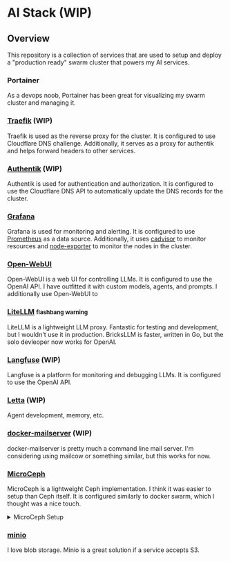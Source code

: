 # AI Stack (WIP)

## Overview

This repository is a collection of services that are used to setup and deploy a "production ready" swarm cluster that powers my AI services.

### Portainer

As a devops noob, Portainer has been great for visualizing my swarm cluster and managing it.

### [Traefik](https://traefik.io/) (WIP)

Traefik is used as the reverse proxy for the cluster. It is configured to use Cloudflare DNS challenge. Additionally, it serves as a proxy for authentik and helps forward headers to other services.

### [Authentik](https://docs.goauthentik.io/docs) (WIP)

Authentik is used for authentication and authorization. It is configured to use the Cloudflare DNS API to automatically update the DNS records for the cluster.

### [Grafana](https://grafana.com/docs/grafana/latest/datasources/prometheus/)

Grafana is used for monitoring and alerting. It is configured to use [Prometheus](https://prometheus.io/) as a data source. Additionally, it uses [cadvisor](https://github.com/google/cadvisor) to monitor resources and [node-exporter](https://github.com/prometheus/node_exporter) to monitor the nodes in the cluster.

### [Open-WebUI](https://github.com/open-webui/open-webui)

Open-WebUI is a web UI for controlling LLMs. It is configured to use the OpenAI API. I have outfitted it with custom models, agents, and prompts. I additionally use Open-WebUI to 

### [LiteLLM](https://docs.litellm.ai/docs/) <span style="font-size: 0.8em;">flashbang warning</span>

LiteLLM is a lightweight LLM proxy. Fantastic for testing and development, but I wouldn't use it in production. BricksLLM is faster, written in Go, but the solo devleoper now works for OpenAI.

### [Langfuse](https://langfuse.com/) (WIP)

Langfuse is a platform for monitoring and debugging LLMs. It is configured to use the OpenAI API.

### [Letta](https://docs.letta.com/) (WIP)

Agent development, memory, etc.

### [docker-mailserver](https://github.com/tomav/docker-mailserver) (WIP)

docker-mailserver is pretty much a command line mail server. I'm considering using mailcow or something similar, but this works for now.

### [MicroCeph](https://canonical-microceph.readthedocs-hosted.com/en/squid-stable/)

MicroCeph is a lightweight Ceph implementation. I think it was easier to setup than Ceph itself. It is configured similarly to docker swarm, which I thought was a nice touch.

<details>
<summary>MicroCeph Setup</summary>

#### Prerequisites
- 3 Ubuntu hosts (node-1, node-2, node-3)
- Private network for the cluster (10.0.0.0/16)
- at least 50GB of storage per VM
- SSH key access from node-1 → node-2 & node-3

#### `a` Install & Bootstrap

```bash
# 1. Install MicroCeph


# 2. Hold updates during setup
sudo snap refresh --hold microceph

# 3. Bootstrap the cluster on node-1 (10.0.0.2)
```

`1` Install MicroCeph

```bash
sudo snap install microceph
```

`2` Hold updates during setup

```bash
sudo snap refresh --hold microceph
```

`3` Bootstrap the cluster on node-1 (10.0.0.2)

```bash
sudo microceph cluster bootstrap \
  --public-network 10.0.0.0/16 \
  --cluster-network 10.0.0.0/16 \
  --mon-ip 10.0.0.2 \
  --microceph-ip 10.0.0.2
```

#### `b` Generate Join Tokens & Join node-2 & node-3

`1` Generate join tokens on node-1

```bash
sudo microceph cluster join-token
```

`2` Join node-2 & node-3

```bash
sudo microceph cluster add node-2
sudo microceph cluster add node-3
```

`3` Join node-2 & node-3 to the cluster

on node-2
```bash
sudo microceph cluster join <$node_2_token>
```

on node-3
```bash
sudo microceph cluster join <$node_3_token>
```

`4` Verify the cluster

```bash
sudo microceph cluster status
sudo ceph -s
```

#### `c` Add Disks as OSDs

`1` Add disks to node-1
```bash
sudo microceph disk add /dev/sdX --wipe
```

`2` Add disks to node-2
```bash
sudo microceph disk add /dev/sdY --wipe
```

`3` Add disks to node-3
```bash
sudo microceph disk add /dev/sdZ --wipe
```

`4` Verify the OSDs
```bash
sudo microceph osd status
sudo ceph osd tree
```

#### `d` Setup CephFS
`1` On any node, create a pool
```bash
sudo microceph.ceph osd pool create cephfs_meta 8
sudo microceph.ceph osd pool create cephfs_data 8
sudo microceph.ceph fs new <$named_fs> cephfs_meta cephfs_data
```

#### `e` Create a Shared Client Key

`1` on node-1
```bash
sudo ceph fs authorize <$named_fs> client.shared / rw \
  | sudo tee /etc/ceph/ceph.client.shared.keyring
sudo chmod 600 /etc/ceph/ceph.client.shared.keyring
```

#### `f` Distribute Config & Key to All Nodes

`1` Ensure /etc/ceph exists everywhere, then distribute:

```bash
for HOST in <$node_2_public_ip> <$node_3_public_ip>; do
  ssh root@$HOST "mkdir -p /etc/ceph"
  scp /var/snap/microceph/current/conf/ceph.conf \
      root@$HOST:/etc/ceph/ceph.conf
  scp /etc/ceph/ceph.client.shared.keyring \
      root@$HOST:/etc/ceph/ceph.client.shared.keyring
done
```

#### `g` Install FUSE Client & Mount on Each Node

```bash
for HOST in node-1 node-2 node-3; do
  ssh root@$HOST <<'EOF'
    apt update
    apt install -y ceph-fuse
    mkdir -p /mnt/shared
    umount /mnt/shared 2>/dev/null || true
    ceph-fuse -n client.shared /mnt/shared \
      --keyring=/etc/ceph/ceph.client.shared.keyring
EOF
done
```

#### `h` Automount with systemd

`1` Create `/etc/systemd/system/ceph-fuse-shared.service` on each node:

```bash
[Unit]
Description=Mount CephFS shared via ceph-fuse
After=network-online.target
Wants=network-online.target

[Service]
ExecStart=/usr/bin/ceph-fuse -n client.shared /mnt/shared \
  --keyring=/etc/ceph/ceph.client.shared.keyring
ExecStop=/bin/umount /mnt/shared
Restart=on-failure

[Install]
WantedBy=multi-user.target
```

</details>


### [minio](https://min.io/)

I love blob storage. Minio is a great solution if a service accepts S3.
